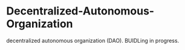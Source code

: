 # Decentralized-Autonomous-Organization
decentralized autonomous organization (DAO).
BUIDLing in progress.

